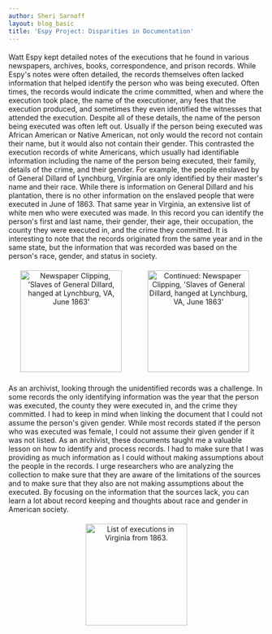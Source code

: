 ```yaml
---
author: Sheri Sarnoff
layout: blog_basic
title: 'Espy Project: Disparities in Documentation'
---
```

<div class="entry-body">


<p>
Watt Espy kept detailed notes of the executions that he found in various newspapers, archives, books, correspondence, and prison records. While Espy's notes were often detailed, the records themselves often lacked information that helped identify the person who was being executed. Often times, the records would indicate the crime committed, when and where the execution took place, the name of the executioner, any fees that the execution produced, and sometimes they even identified the witnesses that attended the execution. Despite all of these details, the name of the person being executed was often left out. Usually if the person being executed was African American or Native American, not only would the record not contain their name, but it would also not contain their gender. This contrasted the execution records of white Americans, which usually had identifiable information including the name of the person being executed, their family, details of the crime, and their gender. For example, the people enslaved by of General Dillard of Lynchburg, Virginia are only identified by their master's name and their race. While there is information on General Dillard and his plantation, there is no other information on the enslaved people that were executed in June of 1863. That same year in Virginia, an extensive list of white men who were executed was made. In this record you can identify the person's first and last name, their gender, their age, their occupation, the county they were executed in, and the crime they committed. It is interesting to note that the records originated from the same year and in the same state, but the information that was recorded was based on the person's race, gender, and status in society. </p>
<a class="imageLinks" data-toggle="lightbox" href="{{ site.url }}/posts-img/espy/sheri1.jpg">
<img alt="Newspaper Clipping, 'Slaves of General Dillard, hanged at Lynchburg, VA, June 1863'" class="img-fluid" src="{{ site.url }}/posts-img/espy/sheri1.jpg"/>
</a>
<a class="imageLinks" data-toggle="lightbox" href="{{ site.url }}/posts-img/espy/sheri2.jpg">
<img alt="Continued: Newspaper Clipping, 'Slaves of General Dillard, hanged at Lynchburg, VA, June 1863'" class="img-fluid" src="{{ site.url }}/posts-img/espy/sheri2.jpg"/>
</a>
<p>As an archivist, looking through the unidentified records was a challenge. In some records the only identifying information was the year that the person was executed, the county they were executed in, and the crime they committed. I had to keep in mind when linking the document that I could not assume the person's given gender. While most records stated if the person who was executed was female, I could not assume their given gender if it was not listed. As an archivist, these documents taught me a valuable lesson on how to identify and process records. I had to make sure that I was providing as much information as I could without making assumptions about the people in the records. I urge researchers who are analyzing the collection to make sure that they are aware of the limitations of the sources and to make sure that they also are not making assumptions about the executed. By focusing on the information that the sources lack, you can learn a lot about record keeping and thoughts about race and gender in American society.</p>
<a class="imageLinks single" data-toggle="lightbox" href="{{ site.url }}/posts-img/espy/sheri3.jpg">
<img alt="List of executions in Virginia from 1863." class="img-fluid" src="{{ site.url }}/posts-img/espy/sheri3.jpg"/>
</a>
<script src="https://cdnjs.cloudflare.com/ajax/libs/ekko-lightbox/5.2.0/ekko-lightbox.min.js" type="text/javascript"></script>
<link href="https://cdnjs.cloudflare.com/ajax/libs/ekko-lightbox/5.2.0/ekko-lightbox.min.css" rel="stylesheet"/>
<style>p {margin: 20px 0px;}.imageLinks {display:inline-block; text-align: center; width: 49%;}
.single{ width: 100% !important;}
body {text-align: left !important;}
.single{ width: 100% !important;}
.imageLinks img {width:200px;}
</style>
<script>
$(document).on('click', '[data-toggle="lightbox"]', function(event) {
    event.preventDefault();
    $(this).ekkoLightbox();
});
</script>
</div>